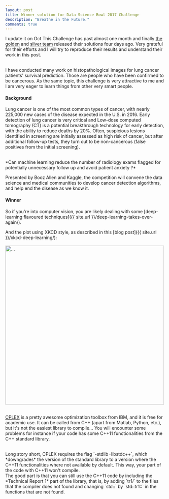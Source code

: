 ```yaml
---
layout: post
title: Winner solution for Data Science Bowl 2017 Challenge
description: "Breathe in the Future."
comments: true
---
```

I update it on Oct
This Challenge has past almost one month and finally [the golden](https://github.com/lfz/DSB2017) and [silver team](https://www.kaggle.com/c/data-science-bowl-2017/discussion/32544) released their solutions four days ago. Very grateful for their efforts and I will try to reproduce their results and understand their work in this post. 

<br /> I have conducted many work on histopathological images for lung cancer patients' survival prediction. Those are people who have been confirmed to be cancerous. As the same topic, this challenge is very attractive to me and I am very eager to learn things from other very smart people.

####  Background

Lung cancer is one of the most common types of cancer, with nearly 225,000 new cases of the disease expected in the U.S. in 2016. Early detection of lung cancer is very critical and Low-dose computed tomography (CT) is a potential breakthrough technology for early detection, with the ability to reduce deaths by 20%. Often, suspicious lesions identified in screening are initially assessed as high risk of cancer, but after additional follow-up tests, they turn out to be non-cancerous (false positives from the initial screening).

<br />
*Can machine learning reduce the number of radiology exams flagged for potentially unnecessary follow up and avoid patient anxiety ?*

<br />

Presented by Booz Allen and Kaggle, the competition will convene the data science and medical communities to develop cancer detection algorithms, and help end the disease as we know it.

#### Winner

So if you're into computer vision, you are likely dealing with some [deep-learning flavoured techniques]({{ site.url }}/deep-learning-takes-over-again/).

And the plot using XKCD style, as described in this [blog post]({{ site.url }}/xkcd-deep-learning/):
<br />
<br />
<img align="middle" width="500" src="{{ site.url }}/images/xkcd_deep2.png" alt="...">
<br />
<br />

[CPLEX](http://www.ibm.com/developerworks/downloads/ws/ilogcplex/) is a pretty awesome optimization toolbox from IBM, and it is free for academic use. It can be called from C++ (apart from Matlab, Python, etc.), but it's not the easiest library to compile...
You will encounter some problems for instance if your code has some C++11 functionalities from the C++ standard library.

<br />
Long story short, CPLEX requires the flag `-stdlib=libstdc++`, which *downgrades* the version of the standard library to a version where the C++11 functionalities where not available by default.
This way, your part of the code with C++11 won't compile.

<br />
The good part is that you can still use the C++11 code by including the *Technical Report 1* part of the library, that is, by adding `tr1/` to the files that the compiler does not found and changing `std::` by `std::tr1::` in the functions that are not found.    

